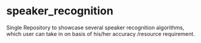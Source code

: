 # speaker_recognition
Single Repository to showcase several speaker recognition algorithms, which user can take in on basis of his/her accuracy /resource requirement. 
